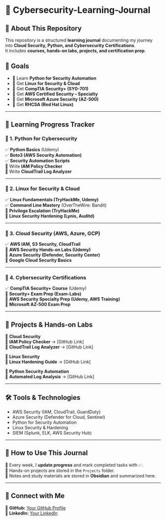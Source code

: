# 🚀 Cybersecurity-Learning-Journal


## 📖 About This Repository  
This repository is a structured **learning journal** documenting my journey into **Cloud Security, Python, and Cybersecurity Certifications**.  
It includes **courses, hands-on labs, projects, and certification prep**.  

## 🎯 Goals  
- 🔄 Learn **Python for Security Automation**  
- 🔄 Get **Linux for Security & Cloud**  
- 🔄 Get **CompTIA Security+ (SY0-701)**  
- 🔄 Get **AWS Certified Security – Specialty**  
- 🔄 Get **Microsoft Azure Security (AZ-500)**  
- 🔄 Get **RHCSA (Red Hat Linux)**  

---

## **📅 Learning Progress Tracker**  

### **📌 1. Python for Cybersecurity**
✅ **Python Basics** (Udemy)  
✅ **Boto3 (AWS Security Automation)**  
✅ **Security Automation Scripts**  
🔄 Write **IAM Policy Checker**  
🔄 Write **CloudTrail Log Analyzer**  

---

### **📌 2. Linux for Security & Cloud**
✅ **Linux Fundamentals (TryHackMe, Udemy)**  
✅ **Command Line Mastery** (OverTheWire: Bandit)  
🔄 **Privilege Escalation (TryHackMe)**  
🔄 **Linux Security Hardening (Lynis, Auditd)**  

---

### **📌 3. Cloud Security (AWS, Azure, GCP)**
✅ **AWS IAM, S3 Security, CloudTrail**  
🔄 **AWS Security Hands-on Labs (Udemy)**  
🔄 **Azure Security (Defender, Security Center)**  
🔄 **Google Cloud Security Basics**  

---

### **📌 4. Cybersecurity Certifications**
✅ **CompTIA Security+ Course** (Udemy)  
🔄 **Security+ Exam Prep (Exam-Labs)**  
🔄 **AWS Security Specialty Prep (Udemy, AWS Training)**  
🔄 **Microsoft AZ-500 Exam Prep**  

---

## **📂 Projects & Hands-on Labs**
📁 **Cloud Security**  
🔹 **IAM Policy Checker** → [GitHub Link]  
🔹 **CloudTrail Log Analyzer** → [GitHub Link]  

📁 **Linux Security**  
🔹 **Linux Hardening Guide** → [GitHub Link]  

📁 **Python Security Automation**  
🔹 **Automated Log Analysis** → [GitHub Link]  

---

## 🛠 Tools & Technologies  
- AWS Security (IAM, CloudTrail, GuardDuty)  
- Azure Security (Defender for Cloud, Sentinel)  
- Python for Security Automation  
- Linux Security & Hardening  
- SIEM (Splunk, ELK, AWS Security Hub)  

---

## 📌 How to Use This Journal  
🔹 Every week, I **update progress** and mark completed tasks with ✅.  
🔹 Hands-on projects are stored in the `Projects` folder.  
🔹 Notes and study materials are stored in **Obsidian** and summarized here.  

---

## 📌 Connect with Me  
🔹 **GitHub:** [Your GitHub Profile](https://github.com/MishaD8)  
🔹 **LinkedIn:** [Your LinkedIn](https://www.linkedin.com/in/mykhaylo-dyachenko) 
